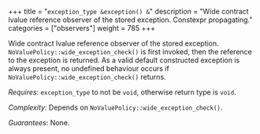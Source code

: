 +++
title = "`exception_type &exception() &`"
description = "Wide contract lvalue reference observer of the stored exception. Constexpr propagating."
categories = ["observers"]
weight = 785
+++

Wide contract lvalue reference observer of the stored exception. `NoValuePolicy::wide_exception_check()` is first invoked, then the reference to the exception is returned. As a valid default constructed exception is always present, no undefined behaviour occurs if `NoValuePolicy::wide_exception_check()` returns.

*Requires*: `exception_type` to not be `void`, otherwise return type is `void`.

*Complexity*: Depends on `NoValuePolicy::wide_exception_check()`.

*Guarantees*: None.
